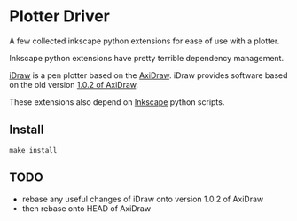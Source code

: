 # Plotter Driver

A few collected inkscape python extensions for ease of use with a plotter.

Inkscape python extensions have pretty terrible dependency management.

[iDraw](https://uunatek.com/product/idraw/) is a pen plotter based on the [AxiDraw](https://www.axidraw.com/). iDraw provides software based on the old version [1.0.2 of AxiDraw](https://github.com/evil-mad/axidraw/releases/tag/v1.0.2).

These extensions also depend on [Inkscape](https://inkscape.org/en/) python scripts.

## Install

`make install`

## TODO

- rebase any useful changes of iDraw onto version 1.0.2 of AxiDraw
- then rebase onto HEAD of AxiDraw
